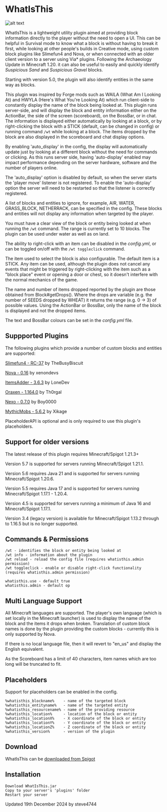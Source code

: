 # WhatIsThis

![alt text](https://user-images.githubusercontent.com/6975392/106388678-9858b180-63d7-11eb-9941-91aaa0ef6fc2.png "WhatIsThis by steve4744")

WhatIsThis is a lightweight utility plugin aimed at providing block information directly to the player without the need to open a UI. This can be helpful in Survival mode to know what a block is without having to break it first, while looking at other people's builds in Creative mode, using custom block plugins like Slimefun4 and Nova, or when connected with an older client version to a server using Via* plugins. Following the Archaeology Update in Minecraft 1.20. it can also be useful to easily and quickly identify  _Suspicious Sand_  and  _Suspicious Gravel_  blocks.

Starting with version 5.0, the plugin will also identify entities in the same way as blocks.

This plugin was inspired by Forge mods such as WAILA (What Am I Looking At) and HWYLA (Here's What You're Looking At) which run client-side to constantly display the name of the block being looked at. This plugin runs server-side, and will display the block and entity information either on the ActionBar, the side of the screen (scoreboard), on the BossBar, or in chat. The information is displayed either automatically by looking at a block, or by right-clicking the block with a STICK (default, can be changed in config) or running command `/wt` while looking at a block. The items dropped by the block are also displayed in the scoreboard and chat display options.

By enabling 'auto_display' in the config, the display will automatically update just by looking at a different block without the need for commands or clicking. As this runs server side, having 'auto-display' enabled may impact performance depending on the server hardware, software and the number of players online.

The 'auto_display' option is disabled by default, so when the server starts the 'player move' listener is not registered. To enable the 'auto-display' option the server will need to be restarted so that the listener is correctly registered.

A list of blocks and entities to ignore, for example, AIR, WATER, GRASS_BLOCK, NETHERRACK, can be specified in the config. These blocks and entities will not display any information when targeted by the player.

You must have a clear view of the block or entity being looked at when running the `/wt` command. The range is currently set to 10 blocks. The plugin can be used under water as well as on land.

The ability to right-click with an item can be disabled in the _config.yml_, or can be toggled on/off with the `/wt toggleclick` command.

The item used to select the block is also configurable. The default item is a STICK. Any item can be used, although the plugin does not cancel any events that might be triggered by right-clicking with the item such as a "block place" event or opening a door or chest, so it doesn't interfere with the normal mechanics of the game.

The name and number of items dropped reported by the plugin are those obtained from Block#getDrops(). Where the drops are variable (e.g. the number of SEEDS dropped by WHEAT) it returns the range (e.g. 0 -> 3) of possible values. Using the ActionBar or BossBar, only the name of the block is displayed and not the dropped items.

The text and BossBar colours can be set in the  _config.yml_  file.


## Suppported Plugins

The following plugins which provide a number of custom blocks and entities are supported:

[Slimefun4 - RC-37](https://github.com/Slimefun/Slimefun4/ "Slimefun4") by TheBusyBiscuit

[Nova - 0.16](https://github.com/xenondevs/Nova/ "Nova") by xenondevs

[ItemsAdder - 3.6.3](https://www.spigotmc.org/resources/%E2%9C%85must-have%E2%9C%85-itemsadder%E2%9C%A8custom-items-huds-guis-mobs-3dmodels-emojis-blocks-wings-hats-liquids.73355/ "ItemsAdder") by LoneDev

[Oraxen - 1.164.0](https://github.com/oraxen/oraxen/ "Oraxen") by Th0rgal

[Nexo - 0.7.0](https://www.spigotmc.org/resources/nexo-custom-blocks-items-furniture-emotes-resourcepack-manager-1-20-4-1-21-4.121103/ "Nexo") by Boy0000

[MythicMobs - 5.6.2](https://www.spigotmc.org/resources/mythicmobs-free-version.5702/ "MythicMobs") by Xikage

PlaceholderAPI is optional and is only required to use this plugin's placeholders.


## Support for older versions
The latest release of this plugin requires Minecraft/Spigot 1.21.3+

Version 5.7 is supported for servers running Minecraft/Spigot 1.21.1.

Version 5.6 requires Java 21 and is supported for servers running Minecraft/Spigot 1.20.6.

Version 5.5 requires Java 17 and is supported for servers running Minecraft/Spigot 1.17.1 - 1.20.4.

Version 4.5 is supported for servers running a minimum of Java 16 and Minecraft/Spigot 1.17.1.

Version 3.4 (legacy version) is available for Minecraft/Spigot 1.13.2 through to 1.16.5 but is no longer supported.


## Commands & Permissions
```
/wt - identifies the block or entity being looked at
/wt info - information about the plugin
/wt reload - reload the config file (requires whatisthis.admin permission)
/wt toggleclick - enable or disable right-click functionality (requires whatisthis.admin permission)
```
```
whatisthis.use - default true
whatisthis.admin - default op
```

## Multi Language Support
All Minecraft languages are supported. The player's own language (which is set locally in the Minecraft launcher) is used to display the name of the block and the items it drops when broken. Translation of custom block names is done by the plugin providing the custom blocks - currently this is only supported by Nova.

If there is no local language file, then it will revert to "en_us" and display the English equivalent.

As the Scoreboard has a limit of 40 characters, item names which are too long will be truncated to fit.


## Placeholders
Support for placeholders can be enabled in the config.

```
%whatisthis_blockname%    - name of the targeted block
%whatisthis_entityname%   - name of the targeted entity
%whatisthis_resourcename% - name of the providing resource
%whatisthis_location%     - location of the block or entity
%whatisthis_locationX%    - X coordinate of the block or entity
%whatisthis_locationY%    - Y coordinate of the block or entity
%whatisthis_locationZ%    - Z coordinate of the block or entity
%whatisthis_version%      - version of the plugin
```
    
## Download
WhatIsThis can be [downloaded from Spigot](https://www.spigotmc.org/resources/whatisthis-identify-the-block-you-are-looking-at.65050/ "WhatIsThis by steve4744")

## Installation

    Download WhatIsThis.jar
    Copy to your server's 'plugins' folder
    Restart your server



Updated 19th December 2024 by steve4744
